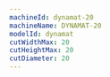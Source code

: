 ```yaml
---
machineId: dynamat-20
machineName: DYNAMAT-20
modelId: dynamat
cutWidthMax: 20
cutHeightMax: 20
cutDiameter: 20
---
```

